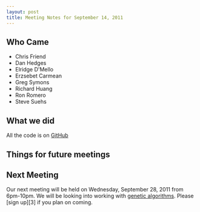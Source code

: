 ```yaml
---
layout: post
title: Meeting Notes for September 14, 2011
---
```


Who Came
--------

 * Chris Friend 
 * Dan Hedges 
 * Elridge D'Mello 
 * Erzsebet Carmean 
 * Greg Symons 
 * Richard Huang 
 * Ron Romero 
 * Steve Suehs 


What we did
-----------

All the code is on [GitHub][1]

Things for future meetings
--------------------------

Next Meeting
------------

Our next meeting will be held on Wednesday, September 28, 2011 from 6pm-10pm. We
will be looking into working with [genetic algorithms][2]. Please [sign up][3] if you
plan on coming.

[1]: http://github.com/austincodedojo/<repository-name> "The code from the August 31, 2011 meeting"
[2]: http://austincodedojo-2011-09-28.eventbrite.com "Sign up for the 9/28/2011 Code Dojo!"
